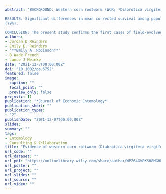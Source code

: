 ```yaml
---
abstract: "BACKGROUND: Western corn rootworm (WCR; *Diabrotica virgifera virgifera*) field evolved resistance to transgenic maize expressing the Cry3Bb1 protein derived from *Bacillus thuringiensis* (Bt) has been confirmed across the United States Corn Belt. Although use of pyramided hybrids expressing Cry3Bb1 + Cry34/35Ab1 has increased in recent years to mitigate existing WCR Bt resistance, susceptibility of Nebraska WCR populations to this rootworm-Bt pyramid has not been assessed. Plant-based bioassays were used to characterize the susceptibility of WCR populations to Cry3Bb1 and Cry3Bb1 + Cry34/35Ab1 maize. Populations were collected from areas of northeast Nebraska with a history of planting Bt maize that expressed Cry3Bb1 and Cry34/35Ab1.

RESULTS: Significant differences in mean corrected survival among populations within Bt hybrids indicated a mosaic of WCR susceptibility to Cry3Bb1 + Cry34/35Ab1 and Cry3Bb1 maize occurred in the landscape. All field populations exhibited some level of resistance to one or both Bt hybrids when compared to susceptible lab control populations in bioassays. Most WCR populations exhibited incomplete resistance to Cry3Bb1 + Cry34/35Ab1 maize (92%) and complete resistance to Cry3Bb1 maize
(79%).

CONCLUSION: The present study confirms the first cases of field-evolved resistance to Cry3Bb1 + Cry34/35Ab1 maize in Nebraska and documents a landscape-wide WCR Cry3Bb1 resistance pattern in areas characterized by long-term continuous maize production and associated planting of Cry3Bb1 hybrids. Use of a multi-tactic integrated pest management approach is needed in areas of continuous maize production to slow or mitigate resistance evolution to Bt maize."
authors:
- Jordan D Reinders
- Emily E. Reinders
- '**Emily A. Robinson**'
- B Wade French
- Lance J Meinke
date: "2021-12-7T00:00:00Z"
doi: "10.1002/ps.6752"
featured: false
image:
  caption: ""
  focal_point: ""
  preview_only: false
projects: []
publication: '*Journal of Economic Entomology*'
publication_short: ""
publication_types:
- "2"
publishDate: "2021-12-07T00:00:00Z"
slides:
summary: "" 
tags:
- Entomology
- Consulting & Collaboration
title: "Evidence of western corn rootworm (Diabrotica virgifera virgifera LeConte) field‐evolved resistance to Cry3Bb1 + Cry34/35Ab1 maize in Nebraska"
url_code: ""
url_dataset: ""
url_pdf: "https://onlinelibrary.wiley.com/share/author/WPZ64GVPXSH8MGHEYNES?target=10.1002/ps.6752"
url_poster: ""
url_project: ""
url_slides: ""
url_source: ""
url_video: ""
---
```

